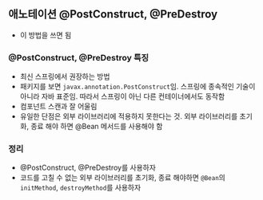 ## 애노테이션 @PostConstruct, @PreDestroy

- 이 방법을 쓰면 됨

### @PostConstruct, @PreDestroy 특징
- 최신 스프링에서 권장하는 방법
- 패키지를 보면 ``javax.annotation.PostConstruct``임. 스프링에 종속적인 기술이 아니라 자바 표준임.
따라서 스프링이 아닌 다른 컨테이너에서도 동작함
- 컴포넌트 스캔과 잘 어울림
- 유일한 단점은 외부 라이브러리에 적용하지 못한다는 것. 외부 라이브러리를 초기화, 종료 해야 하면 
@Bean 메서드를 사용해야 함
  

### 정리
- @PostConstruct, @PreDestroy를 사용하자
- 코드를 고칠 수 없는 외부 라이브러리를 초기화, 종료 해야하면 ``@Bean``의 ``initMethod``, 
  ``destroyMethod``를 사용하자
